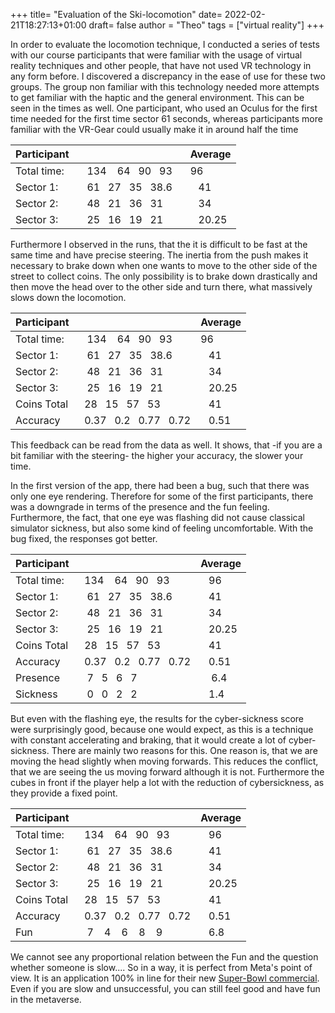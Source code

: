 +++
title= "Evaluation of the Ski-locomotion"
date= 2022-02-21T18:27:13+01:00
draft= false
author = "Theo"
tags = ["virtual reality"]
+++

In order to evaluate the locomotion technique, I conducted a series of tests with our course participants that were familiar with the usage of virtual reality techniques and other people, that have not used VR technology in any form before. I discovered a discrepancy in the ease of use for these two groups. The group non familiar with this technology needed more attempts to get familiar with the haptic and the general environment. This can be seen in the times as well. One participant, who used an Oculus for the first time needed for the first time sector 61 seconds, whereas participants more familiar with the VR-Gear could usually make it in around half the time


Participant|&nbsp;&nbsp;&nbsp;&nbsp;&nbsp;&nbsp;&nbsp;&nbsp;&nbsp;&nbsp;&nbsp;|Average
----------|-----------------|------
Total time:|&nbsp;&nbsp;	134	&nbsp;&nbsp; 64&nbsp;&nbsp;	90&nbsp;&nbsp;	93&nbsp;&nbsp;&nbsp;	|  96
Sector 1: |&nbsp;&nbsp;	61&nbsp;&nbsp;	27&nbsp;&nbsp;	35&nbsp;&nbsp;	38.6|&nbsp;&nbsp;	41
Sector 2: |&nbsp;&nbsp;	48&nbsp;&nbsp;	21&nbsp;&nbsp;	36&nbsp;&nbsp;	31	|&nbsp;&nbsp;  34
Sector 3: |&nbsp;&nbsp;	25&nbsp;&nbsp;	16&nbsp;&nbsp;	19&nbsp;&nbsp;	21	|&nbsp;&nbsp;  20.25




Furthermore I observed in the runs, that the it is difficult to be fast at the same time and have precise steering. The inertia from the push makes it necessary to brake down when one wants to move to the other side of the street to collect coins. The only possibility is to brake down drastically and then move the head over to the other side and turn there, what massively slows down the locomotion.


Participant|&nbsp;&nbsp;&nbsp;&nbsp;&nbsp;&nbsp;&nbsp;&nbsp;&nbsp;&nbsp;&nbsp;|Average
----------|-----------------|------
Total time:|&nbsp;&nbsp;	134	&nbsp;&nbsp; 64&nbsp;&nbsp;	90&nbsp;&nbsp;	93&nbsp;&nbsp;&nbsp;	|  96
Sector 1: |&nbsp;&nbsp;	61&nbsp;&nbsp;	27&nbsp;&nbsp;	35&nbsp;&nbsp;	38.6|&nbsp;&nbsp;	41
Sector 2: |&nbsp;&nbsp;	48&nbsp;&nbsp;	21&nbsp;&nbsp;	36&nbsp;&nbsp;	31	|&nbsp;&nbsp;  34
Sector 3: |&nbsp;&nbsp;	25&nbsp;&nbsp;	16&nbsp;&nbsp;	19&nbsp;&nbsp;	21	|&nbsp;&nbsp;  20.25
Coins Total|&nbsp;&nbsp;28&nbsp;&nbsp;	15&nbsp;&nbsp;	57&nbsp;&nbsp;	53	|&nbsp;&nbsp;	41
Accuracy   |&nbsp;&nbsp;0.37&nbsp;&nbsp; 0.2&nbsp;&nbsp; 0.77&nbsp;&nbsp; 0.72|&nbsp;&nbsp; 0.51


This feedback can be read from the data as well. It shows, that -if you are a bit familiar with the steering- the higher your accuracy, the slower your time. 

In the first version of the app, there had been a bug, such that there was only one eye rendering. Therefore for some of the first participants, there was a downgrade in terms of the presence and the fun feeling. Furthermore, the fact, that one eye was flashing did not cause classical simulator sickness, but also some kind of feeling uncomfortable. With the bug fixed, the responses got better.




Participant|&nbsp;&nbsp;&nbsp;&nbsp;&nbsp;&nbsp;&nbsp;&nbsp;&nbsp;&nbsp;&nbsp;|Average
----------|-----------------|------
Total time:|&nbsp;&nbsp;134	&nbsp;&nbsp; 64&nbsp;&nbsp;	90&nbsp;&nbsp;	93|&nbsp;&nbsp;  96
Sector 1: |&nbsp;&nbsp;	61&nbsp;&nbsp;	27&nbsp;&nbsp;	35&nbsp;&nbsp;	38.6|&nbsp;&nbsp;	41
Sector 2: |&nbsp;&nbsp;	48&nbsp;&nbsp;	21&nbsp;&nbsp;	36&nbsp;&nbsp;	31	|&nbsp;&nbsp;  34
Sector 3: |&nbsp;&nbsp;	25&nbsp;&nbsp;	16&nbsp;&nbsp;	19&nbsp;&nbsp;	21	|&nbsp;&nbsp;  20.25
Coins Total|&nbsp;&nbsp;28&nbsp;&nbsp;	15&nbsp;&nbsp;	57&nbsp;&nbsp;	53	|&nbsp;&nbsp;	41
Accuracy   |&nbsp;&nbsp;0.37&nbsp;&nbsp; 0.2&nbsp;&nbsp; 0.77&nbsp;&nbsp; 0.72|&nbsp;&nbsp; 0.51				
Presence   |&nbsp;&nbsp;&nbsp;7&nbsp;&nbsp;&nbsp;5&nbsp;&nbsp;&nbsp;6&nbsp;&nbsp;&nbsp;7|&nbsp;&nbsp;&nbsp;		6.4
Sickness   |&nbsp;&nbsp;&nbsp;0&nbsp;&nbsp;&nbsp;0&nbsp;&nbsp;&nbsp;2&nbsp;&nbsp;&nbsp;2&nbsp;&nbsp;&nbsp;|&nbsp;&nbsp;		1.4

But even with the flashing eye, the results for the cyber-sickness score were surprisingly good, because one would expect, as this is a technique with constant accelerating and braking, that it would create a lot of cyber-sickness. There are mainly two reasons for this. One reason is, that we are moving the head slightly when moving forwards. This reduces the conflict, that we are seeing the us moving forward although it is not. Furthermore the cubes in front if the player help a lot with the reduction of cybersickness, as they provide a fixed point.

Participant|&nbsp;&nbsp;&nbsp;&nbsp;&nbsp;&nbsp;&nbsp;&nbsp;&nbsp;&nbsp;&nbsp;|Average
----------|-----------------|------
Total time:|&nbsp;&nbsp;134	&nbsp;&nbsp; 64&nbsp;&nbsp;	90&nbsp;&nbsp;	93|&nbsp;&nbsp;  96
Sector 1: |&nbsp;&nbsp;	61&nbsp;&nbsp;	27&nbsp;&nbsp;	35&nbsp;&nbsp;	38.6|&nbsp;&nbsp;	41
Sector 2: |&nbsp;&nbsp;	48&nbsp;&nbsp;	21&nbsp;&nbsp;	36&nbsp;&nbsp;	31	|&nbsp;&nbsp;  34
Sector 3: |&nbsp;&nbsp;	25&nbsp;&nbsp;	16&nbsp;&nbsp;	19&nbsp;&nbsp;	21	|&nbsp;&nbsp;  20.25
Coins Total|&nbsp;&nbsp;28&nbsp;&nbsp;	15&nbsp;&nbsp;	57&nbsp;&nbsp;	53	|&nbsp;&nbsp;	41
Accuracy   |&nbsp;&nbsp;0.37&nbsp;&nbsp; 0.2&nbsp;&nbsp; 0.77&nbsp;&nbsp; 0.72|&nbsp;&nbsp; 0.51
Fun|&nbsp;&nbsp;&nbsp;7&nbsp;&nbsp;&nbsp; 4&nbsp;&nbsp;&nbsp;	6&nbsp;&nbsp;&nbsp; 8&nbsp;&nbsp;&nbsp;	9 |&nbsp;&nbsp; 6.8



We cannot see any proportional relation between the Fun and the question whether someone is slow.... So in a way, it is perfect from Meta's point of view. It is an application 100% in line for their new [Super-Bowl commercial](https://www.youtube.com/watch?v=LcmAlpIp3oM). Even if you are slow and unsuccessful, you can still feel good and have fun in the metaverse.



